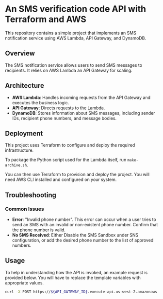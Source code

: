 # An SMS verification code API with Terraform and AWS

This repository contains a simple project that implements an SMS notification service using AWS Lambda, API Gateway, and DynamoDB.

## Overview

The SMS notification service allows users to send SMS messages to recipients. It relies on AWS Lambda an API Gateway for scaling.

## Architecture

- **AWS Lambda**: Handles incoming requests from the API Gateway and executes the business logic.
- **API Gateway**: Directs requests to the Lambda.
- **DynamoDB**: Stores information about SMS messages, including sender IDs, recipient phone numbers, and message bodies.


## Deployment

This project uses Terraform to configure and deploy the required infrastructure.

To package the Python script used for the Lambda itself, run `make-archive.sh`.

You can then use Terraform to provision and deploy the project. You will need AWS CLI installed and configured on your system.

## Troubleshooting

### Common Issues


- **Error**: "Invalid phone number".
  This error can occur when a user tries to send an SMS with an invalid or non-existent phone number. Confirm that the phone number is valid.
- **No SMS Received**: Either Disable the SMS Sandbox under SNS configuration, or add the desired phone number to the list of approved numbers.

## Usage

To help in understanding how the API is invoked, an example request is provided below. You will have to replace the template variables with appropriate values.

```bash
curl -X POST https://${API_GATEWAY_ID}.execute-api.us-west-2.amazonaws.com/prod/sms -H "Content-Type: application/json" -d '{"first_name": "${FIRST_NAME}", "last_name": "${LAST_NAME}", "code": ${CODE}, "phone_number": "${PHONE_NUMBER}"}
```
